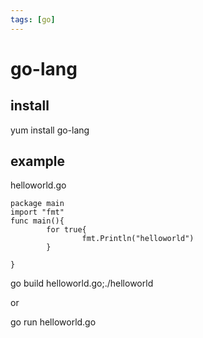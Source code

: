 ```yaml
---
tags: [go]
---
```


# go-lang

## install
yum install go-lang

## example

helloworld.go
```
package main
import "fmt"
func main(){
        for true{
                fmt.Println("helloworld")
        }

}
```
go build helloworld.go;./helloworld

or

go run helloworld.go
